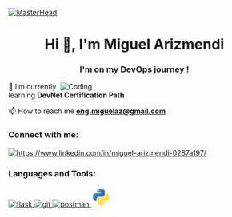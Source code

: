 [![MasterHead](https://img.freepik.com/premium-vector/abstract-white-gold-luxury-banner-background-vector-abstract-graphic-design-banner-pattern-background-template_249611-5256.jpg?w=2000)](https://rishavchanda.io) 

<h1 align="center">Hi 👋, I'm Miguel Arizmendi</h1>
<h3 align="center">I'm on my DevOps journey !</h3>
<img align="right" alt="Coding" width="400" src="https://miro.medium.com/v2/resize:fit:1358/1*DluPjzT_eTUFdzHCI7JBZA.gif">

🌱 I’m currently learning **DevNet Certification Path**

📫 How to reach me **eng.miguelaz@gmail.com**

<h3 align="left">Connect with me:</h3>
<p align="left">
<a href="https://linkedin.com/in/https://www.linkedin.com/in/miguel-arizmendi-0287a197/" target="blank"><img align="center" src="https://raw.githubusercontent.com/rahuldkjain/github-profile-readme-generator/master/src/images/icons/Social/linked-in-alt.svg" alt="https://www.linkedin.com/in/miguel-arizmendi-0287a197/" height="30" width="40" /></a>
</p>

<h3 align="left">Languages and Tools:</h3>
<p align="left"> <a href="https://flask.palletsprojects.com/" target="_blank" rel="noreferrer"> <img src="https://www.vectorlogo.zone/logos/pocoo_flask/pocoo_flask-icon.svg" alt="flask" width="40" height="40"/> </a> <a href="https://git-scm.com/" target="_blank" rel="noreferrer"> <img src="https://www.vectorlogo.zone/logos/git-scm/git-scm-icon.svg" alt="git" width="40" height="40"/> </a> <a href="https://postman.com" target="_blank" rel="noreferrer"> <img src="https://www.vectorlogo.zone/logos/getpostman/getpostman-icon.svg" alt="postman" width="40" height="40"/> </a> <a href="https://www.python.org" target="_blank" rel="noreferrer"> <img src="https://raw.githubusercontent.com/devicons/devicon/master/icons/python/python-original.svg" alt="python" width="40" height="40"/> </a> </p>
